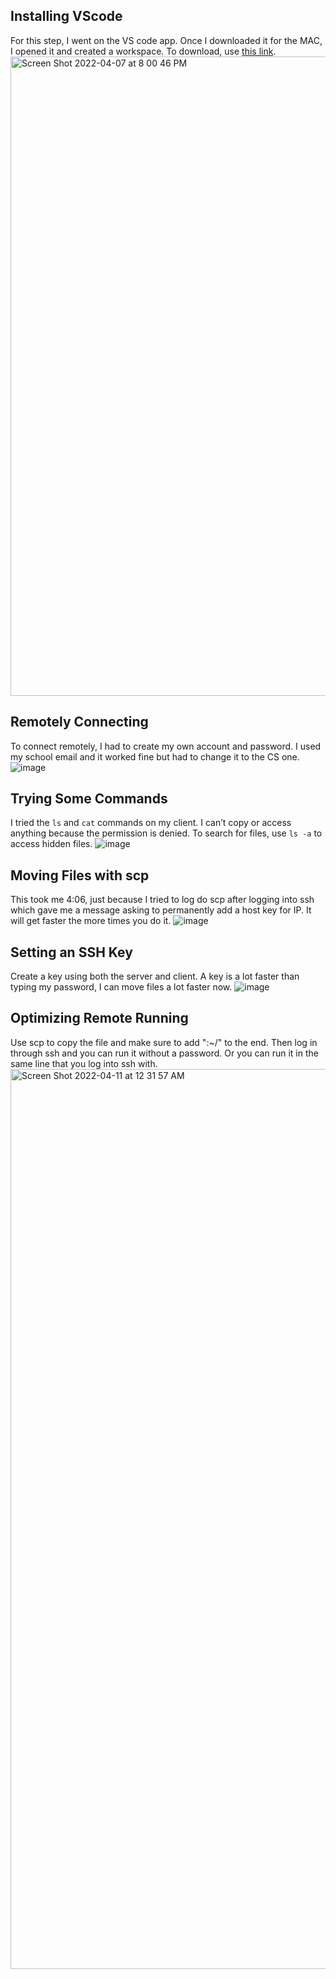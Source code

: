 ## Installing VScode
For this step, I went on the VS code app. Once I downloaded it for the MAC, I opened it and created a workspace. To download, use [this link](https://code.visualstudio.com/).
<img width="1023" alt="Screen Shot 2022-04-07 at 8 00 46 PM" src="https://user-images.githubusercontent.com/103221420/162355096-22c141e5-5b1b-47b2-9365-964414c856ba.png">
## Remotely Connecting
To connect remotely, I had to create my own account and password. I used my school email and it worked fine but had to change it to the CS one.
![image](https://user-images.githubusercontent.com/103221420/162629013-5c8701e4-fd10-47a5-826d-e3e2ab427edd.png)
## Trying Some Commands
I tried the ```ls``` and ```cat``` commands on my client. I can’t copy or access anything because the permission is denied. To search for files, use ```ls -a``` to access hidden files. 
![image](https://user-images.githubusercontent.com/103221420/162629348-8910c2de-e874-4b04-8a74-c1e1272cdf3b.png)
## Moving Files with scp
This took me 4:06, just because I tried to log do scp after logging into ssh which gave me a message asking to permanently add a host key for IP. It will get faster the more times you do it.
![image](https://user-images.githubusercontent.com/103221420/162629639-0602edb6-8126-4dc6-a68a-436ba7693f50.png)
## Setting an SSH Key
Create a key using both the server and client. A key is a lot faster than typing my password, I can move files a lot faster now.
![image](https://user-images.githubusercontent.com/103221420/162629818-df70bdb3-c75b-4dea-9988-22033bdb5742.png)
## Optimizing Remote Running
Use scp to copy the file and make sure to add ":~/" to the end. Then log in through ssh and you can run it without a password. Or you can run it in the same line that you log into ssh with.
<img width="1440" alt="Screen Shot 2022-04-11 at 12 31 57 AM" src="https://user-images.githubusercontent.com/103221420/162665597-4eb9bc5e-9eb0-46d9-bce4-cb742274c3e7.png">

